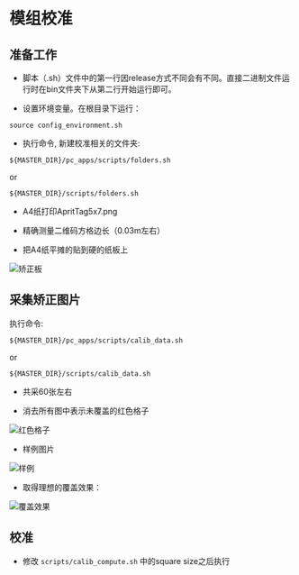 # 模组校准



## 准备工作

* 脚本（.sh）文件中的第一行因release方式不同会有不同。直接二进制文件运行时在bin文件夹下从第二行开始运行即可。

* 设置环境变量。在根目录下运行：

```
source config_environment.sh
```

* 执行命令, 新建校准相关的文件夹:
```
${MASTER_DIR}/pc_apps/scripts/folders.sh
```
or
```
${MASTER_DIR}/scripts/folders.sh
```

* A4纸打印ApritTag5x7.png

* 精确测量二维码方格边长（0.03m左右）

* 把A4纸平摊的贴到硬的纸板上

![矫正板](https://ai.bdstatic.com/file/825D9CFB4EFF48289B19FC501A14BA1A)


## 采集矫正图片

执行命令:
```
${MASTER_DIR}/pc_apps/scripts/calib_data.sh
```
or
```
${MASTER_DIR}/scripts/calib_data.sh
```


* 共采60张左右

* 消去所有图中表示未覆盖的红色格子

![红色格子](https://ai.bdstatic.com/file/2704775EC4B2403D915E5253B11CC724)

* 样例图片

![样例](https://ai.bdstatic.com/file/EAB9159088DE48F2B238D5B60F31A6C7)

* 取得理想的覆盖效果：

![覆盖效果](https://image.ibb.co/dq4Z5J/calib_reproj.png)

## 校准

* 修改 `scripts/calib_compute.sh` 中的square size之后执行

